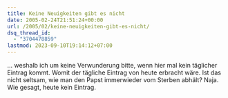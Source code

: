 ```yaml
---
title: Keine Neuigkeiten gibt es nicht
date: 2005-02-24T21:51:24+00:00
url: /2005/02/keine-neuigkeiten-gibt-es-nicht/
dsq_thread_id:
  - "3704478859"
lastmod: 2023-09-10T19:14:12+07:00
---
```

... weshalb ich um keine Verwunderung bitte, wenn hier mal kein täglicher Eintrag kommt. Womit der tägliche Eintrag von heute erbracht wäre. Ist das nicht seltsam, wie man den Papst immerwieder vom Sterben abhält? Naja. Wie gesagt, heute kein Eintrag.
